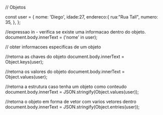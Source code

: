 
// Objetos

const user = {
    nome: 'Diego',
    idade:27,
    endereco:{
        rua:"Rua Tall",
        numero: 35,
    },
};

//expressao in - verifica se existe uma informacao dentro do objeto.
document.body.innerText = ('nome' in user);


// obter informacoes especificas de um objeto

//retorna as chaves do objeto
document.body.innerText = Object.keys(user);

//retorna os valores do objeto
document.body.innerText = Object.values(user);

//retorna a estrutura caso tenha um objeto como conteudo 
document.body.innerText = JSON.stringify(Object.values(user));


//retorna o objeto em forma de vetor com varios vetores dentro
document.body.innerText = JSON.stringify(Object.entries(user));

